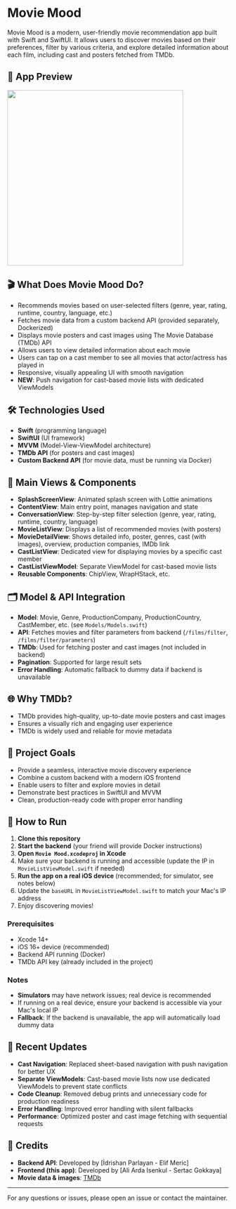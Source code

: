 # Movie Mood

Movie Mood is a modern, user-friendly movie recommendation app built with Swift and SwiftUI. It allows users to discover movies based on their preferences, filter by various criteria, and explore detailed information about each film, including cast and posters fetched from TMDb.

## 🎥 App Preview
<img src="app_video.gif" width="400"/>

## 🎬 What Does Movie Mood Do?

- Recommends movies based on user-selected filters (genre, year, rating, runtime, country, language, etc.)
- Fetches movie data from a custom backend API (provided separately, Dockerized)
- Displays movie posters and cast images using The Movie Database (TMDb) API
- Allows users to view detailed information about each movie
- Users can tap on a cast member to see all movies that actor/actress has played in
- Responsive, visually appealing UI with smooth navigation
- **NEW**: Push navigation for cast-based movie lists with dedicated ViewModels

## 🛠️ Technologies Used

- **Swift** (programming language)
- **SwiftUI** (UI framework)
- **MVVM** (Model-View-ViewModel architecture)
- **TMDb API** (for posters and cast images)
- **Custom Backend API** (for movie data, must be running via Docker)

## 📱 Main Views & Components

- **SplashScreenView**: Animated splash screen with Lottie animations
- **ContentView**: Main entry point, manages navigation and state
- **ConversationView**: Step-by-step filter selection (genre, year, rating, runtime, country, language)
- **MovieListView**: Displays a list of recommended movies (with posters)
- **MovieDetailView**: Shows detailed info, poster, genres, cast (with images), overview, production companies, IMDb link
- **CastListView**: Dedicated view for displaying movies by a specific cast member
- **CastListViewModel**: Separate ViewModel for cast-based movie lists
- **Reusable Components**: ChipView, WrapHStack, etc.

## 🗂️ Model & API Integration

- **Model**: Movie, Genre, ProductionCompany, ProductionCountry, CastMember, etc. (see `Models/Models.swift`)
- **API**: Fetches movies and filter parameters from backend (`/films/filter`, `/films/filter/parameters`)
- **TMDb**: Used for fetching poster and cast images (not included in backend)
- **Pagination**: Supported for large result sets
- **Error Handling**: Automatic fallback to dummy data if backend is unavailable

## 🌐 Why TMDb?

- TMDb provides high-quality, up-to-date movie posters and cast images
- Ensures a visually rich and engaging user experience
- TMDb is widely used and reliable for movie metadata

## 🎯 Project Goals

- Provide a seamless, interactive movie discovery experience
- Combine a custom backend with a modern iOS frontend
- Enable users to filter and explore movies in detail
- Demonstrate best practices in SwiftUI and MVVM
- Clean, production-ready code with proper error handling

## 🚀 How to Run

1. **Clone this repository**
2. **Start the backend** (your friend will provide Docker instructions)
3. **Open `Movie Mood.xcodeproj` in Xcode**
4. Make sure your backend is running and accessible (update the IP in `MovieListViewModel.swift` if needed)
5. **Run the app on a real iOS device** (recommended; for simulator, see notes below)
6. Update the `baseURL` in `MovieListViewModel.swift` to match your Mac's IP address
7. Enjoy discovering movies!

### Prerequisites

- Xcode 14+
- iOS 16+ device (recommended)
- Backend API running (Docker)
- TMDb API key (already included in the project)

### Notes

- **Simulators** may have network issues; real device is recommended
- If running on a real device, ensure your backend is accessible via your Mac's local IP
- **Fallback**: If the backend is unavailable, the app will automatically load dummy data

## 🔧 Recent Updates

- **Cast Navigation**: Replaced sheet-based navigation with push navigation for better UX
- **Separate ViewModels**: Cast-based movie lists now use dedicated ViewModels to prevent state conflicts
- **Code Cleanup**: Removed debug prints and unnecessary code for production readiness
- **Error Handling**: Improved error handling with silent fallbacks
- **Performance**: Optimized poster and cast image fetching with sequential requests

## 👥 Credits

- **Backend API**: Developed by [İdrishan Parlayan - Elif Meric]
- **Frontend (this app)**: Developed by [Ali Arda Isenkul - Sertac Gokkaya]
- **Movie data & images**: [TMDb](https://www.themoviedb.org/)

---

For any questions or issues, please open an issue or contact the maintainer.
